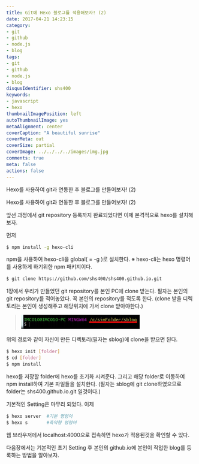 ```yaml
---
title: Git에 Hexo 블로그를 적용해보자! (2)
date: 2017-04-21 14:23:15
category:
- git
- github
- node.js
- blog
tags:
- git
- github
- node.js
- blog
disqusIdentifier: shs400
keywords:
- javascript
- hexo
thumbnailImagePosition: left
autoThumbnailImage: yes
metaAlignment: center
coverCaption: "A beautiful sunrise"
coverMeta: out
coverSize: partial
coverImage: ../../../../images/img.jpg
comments: true
meta: false
actions: false
---
```

Hexo를 사용하여 git과 연동한 후 블로그를 만들어보자! (2)
<!-- excerpt -->
Hexo를 사용하여 git과 연동한 후 블로그를 만들어보자! (2)

앞선 과정에서 git repository 등록까지 완료되었다면
이제 본격적으로 hexo를 설치해보자.

먼저
``` bash
$ npm install -g hexo-cli
```
npm을 사용하여 hexo-cli을 global( = -g )로 설치한다.
※ hexo-cli는 hexo 명령어를 사용하게 하기위한 npm 패키지이다.

``` bash
$ git clone https://github.com/shs400/shs400.github.io.git
```
1장에서 우리가 만들었던 git repository를 본인 PC에 clone 받는다.
필자는 본인의 git repository를 적어놓았다. 꼭 본인의 repository를 적도록 한다.
(clone 받을 디렉토리는 본인이 생성해주고 해당위치에 가서 clone 받아야한다.)

> ![터미널 경로](/img/hexo-install/img04.jpg )

위의 경로와 같이 자신이 만든 디렉토리(필자는 sblog)에 clone을 받으면 된다. 

``` bash
$ hexo init [folder]
$ cd [folder]
$ npm install
```
hexo를 저장할 folder에 hexo를 초기화 시켜준다.
그리고 해당 folder로 이동하여 npm install하여 기본 파일들을 설치한다.
(필자는 sblog에 git clone하였으므로 folder는 shs400.github.io.git 일것이다.)

기본적인 Setting은 마무리 되었다. 이제
``` bash
$ hexo server  #기본 명령어
$ hexo s       #축약형 명령어
```
웹 브라우저에서 localhost:4000으로 접속하면 hexo가 적용된것을 확인할 수 있다.

다음장에서는 기본적인 초기 Setting 후 본인의 github.io에
본인이 작업한 blog를 등록하는 방법을 알아보자.